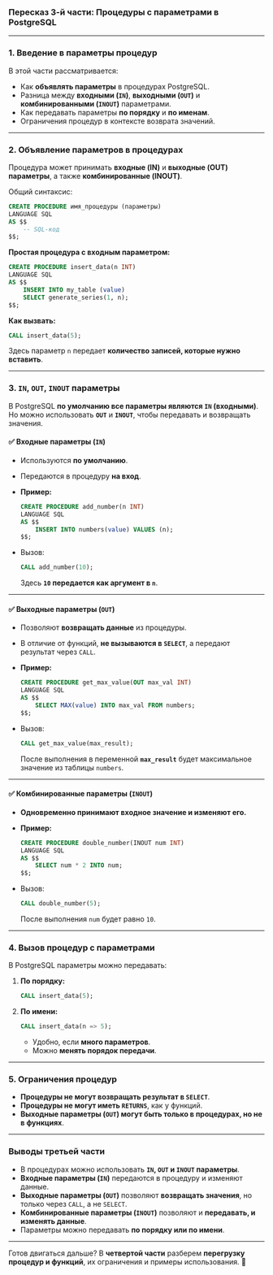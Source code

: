 ### **Пересказ 3-й части: Процедуры с параметрами в PostgreSQL**

---

### **1. Введение в параметры процедур**

В этой части рассматривается:

- Как **объявлять параметры** в процедурах PostgreSQL.
- Разница между **входными (`IN`)**, **выходными (`OUT`)** и **комбинированными (`INOUT`)** параметрами.
- Как передавать параметры **по порядку** и **по именам**.
- Ограничения процедур в контексте возврата значений.

---

### **2. Объявление параметров в процедурах**

Процедура может принимать **входные (IN)** и **выходные (OUT) параметры**, а также **комбинированные (INOUT)**.

Общий синтаксис:

```sql
CREATE PROCEDURE имя_процедуры (параметры)
LANGUAGE SQL
AS $$
    -- SQL-код
$$;
```

**Простая процедура с входным параметром:**

```sql
CREATE PROCEDURE insert_data(n INT)
LANGUAGE SQL
AS $$
    INSERT INTO my_table (value) 
    SELECT generate_series(1, n);
$$;
```

**Как вызвать:**

```sql
CALL insert_data(5);
```

Здесь параметр `n` передает **количество записей, которые нужно вставить**.

---

### **3. `IN`, `OUT`, `INOUT` параметры**

В PostgreSQL **по умолчанию все параметры являются `IN` (входными)**.  
Но можно использовать **`OUT`** и **`INOUT`**, чтобы передавать и возвращать значения.

#### ✅ **Входные параметры (`IN`)**

- Используются **по умолчанию**.
- Передаются в процедуру **на вход**.
- **Пример:**
    
    ```sql
    CREATE PROCEDURE add_number(n INT)
    LANGUAGE SQL
    AS $$
        INSERT INTO numbers(value) VALUES (n);
    $$;
    ```
    
- Вызов:
    
    ```sql
    CALL add_number(10);
    ```
    
    Здесь **`10` передается как аргумент в `n`**.

---

#### ✅ **Выходные параметры (`OUT`)**

- Позволяют **возвращать данные** из процедуры.
- В отличие от функций, **не вызываются в `SELECT`**, а передают результат через `CALL`.
- **Пример:**
    
    ```sql
    CREATE PROCEDURE get_max_value(OUT max_val INT)
    LANGUAGE SQL
    AS $$
        SELECT MAX(value) INTO max_val FROM numbers;
    $$;
    ```
    
- Вызов:
    
    ```sql
    CALL get_max_value(max_result);
    ```
    
    После выполнения в переменной **`max_result`** будет максимальное значение из таблицы `numbers`.

---

#### ✅ **Комбинированные параметры (`INOUT`)**

- **Одновременно принимают входное значение и изменяют его.**
- **Пример:**
    
    ```sql
    CREATE PROCEDURE double_number(INOUT num INT)
    LANGUAGE SQL
    AS $$
        SELECT num * 2 INTO num;
    $$;
    ```
    
- Вызов:
    
    ```sql
    CALL double_number(5);
    ```
    
    После выполнения `num` будет равно `10`.

---

### **4. Вызов процедур с параметрами**

В PostgreSQL параметры можно передавать:

1. **По порядку:**
    
    ```sql
    CALL insert_data(5);
    ```
    
2. **По имени:**
    
    ```sql
    CALL insert_data(n => 5);
    ```
    
    - Удобно, если **много параметров**.
    - Можно **менять порядок передачи**.

---

### **5. Ограничения процедур**

- **Процедуры не могут возвращать результат в `SELECT`**.
- **Процедуры не могут иметь `RETURNS`**, как у функций.
- **Выходные параметры (`OUT`) могут быть только в процедурах, но не в функциях**.

---

### **Выводы третьей части**

- В процедурах можно использовать **`IN`, `OUT` и `INOUT` параметры**.
- **Входные параметры (`IN`)** передаются в процедуру и изменяют данные.
- **Выходные параметры (`OUT`)** позволяют **возвращать значения**, но только через `CALL`, а не `SELECT`.
- **Комбинированные параметры (`INOUT`)** позволяют и **передавать, и изменять данные**.
- Параметры можно передавать **по порядку или по имени**.

---

Готов двигаться дальше? В **четвертой части** разберем **перегрузку процедур и функций**, их ограничения и примеры использования. 🚀